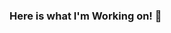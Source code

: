 ### Here is what I'm Working on! 👋

<!--
**Bishal-Pahari/Bishal-Pahari** is a ✨ _special_ ✨ repository because its `README.md` (this file) appears on your GitHub profile.

Here are some ideas to get you started:

- 🌱 I’m currently learning Front-End
- 🤔 I’m looking for help with Arduino
- 📫 How to reach me: Bishal.pahari53@gmail.com

